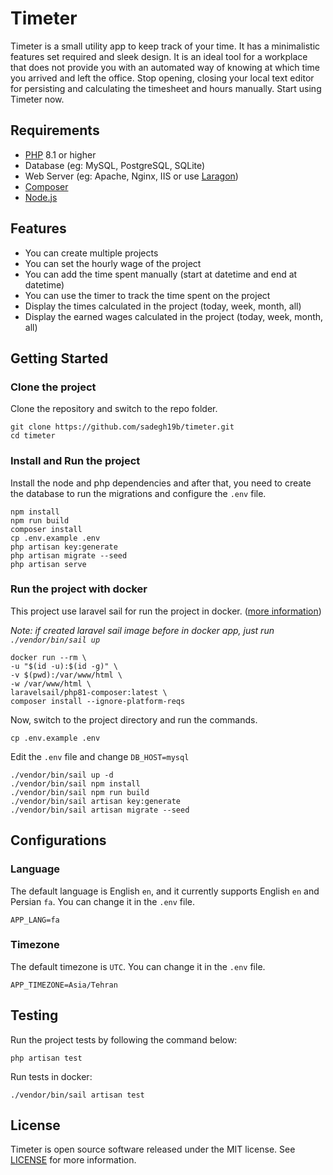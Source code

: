# Timeter

Timeter is a small utility app to keep track of your time. It has a minimalistic features set required and sleek design. It is an ideal tool for a workplace that does not provide you with an automated way of knowing at which time you arrived and left the office. Stop opening, closing your local text editor for persisting and calculating the timesheet and hours manually. Start using Timeter now.

## Requirements

- [PHP](https://www.php.net/downloads) 8.1 or higher
- Database (eg: MySQL, PostgreSQL, SQLite)
- Web Server (eg: Apache, Nginx, IIS or use [Laragon](https://laragon.org/download/index.html))
- [Composer](https://getcomposer.org/download)
- [Node.js](http://nodejs.org)

## Features

- You can create multiple projects
- You can set the hourly wage of the project
- You can add the time spent manually (start at datetime and end at datetime)
- You can use the timer to track the time spent on the project
- Display the times calculated in the project (today, week, month, all)
- Display the earned wages calculated in the project (today, week, month, all)

## Getting Started

### Clone the project

Clone the repository and switch to the repo folder.

```shell
git clone https://github.com/sadegh19b/timeter.git
cd timeter
```

### Install and Run the project

Install the node and php dependencies and after that, you need to create the database to run the migrations and configure the `.env` file.

```shell
npm install
npm run build
composer install
cp .env.example .env
php artisan key:generate
php artisan migrate --seed
php artisan serve
```

### Run the project with docker

This project use laravel sail for run the project in docker. ([more information](https://laravel.com/docs/9.x/sail))

*Note: if created laravel sail image before in docker app, just run `./vendor/bin/sail up`*

```shell
docker run --rm \
-u "$(id -u):$(id -g)" \
-v $(pwd):/var/www/html \
-w /var/www/html \
laravelsail/php81-composer:latest \
composer install --ignore-platform-reqs
```

Now, switch to the project directory and run the commands.

```shell
cp .env.example .env
```
Edit the `.env` file and change `DB_HOST=mysql`

```shell
./vendor/bin/sail up -d
./vendor/bin/sail npm install
./vendor/bin/sail npm run build
./vendor/bin/sail artisan key:generate
./vendor/bin/sail artisan migrate --seed
```

## Configurations

### Language

The default language is English `en`, and it currently supports English `en` and Persian `fa`. You can change it in the `.env` file.

```shell
APP_LANG=fa
```

### Timezone

The default timezone is `UTC`. You can change it in the `.env` file.

```shell
APP_TIMEZONE=Asia/Tehran
```

## Testing

Run the project tests by following the command below:

```shell
php artisan test
```

Run tests in docker:

```shell
./vendor/bin/sail artisan test
```

## License

Timeter is open source software released under the MIT license. See [LICENSE](LICENSE) for more information.

